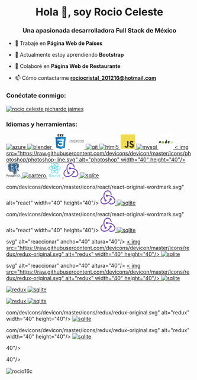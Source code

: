 <h1 align="center">Hola 👋, soy Rocio Celeste</h1>
<h3 align="center">Una apasionada desarrolladora Full Stack de México</h3>

- 🔭 Trabajé en **Página Web de Países**

- 🌱 Actualmente estoy aprendiendo **Bootstrap**

- 👯 Colaboré en **Página Web de Restaurante**

- 📫 Cómo contactarme **rociocristal_201216@hotmail.com**

<h3 align="left">Conéctate conmigo:</h3>
<p align="left">
<a href="https://www.linkedin.com/in/rocio-celeste-webdeveloper/" target="blank"><img align="center" src="https://raw.githubusercontent.com/rahuldkjain/github-profile-readme-generator/master/src/images/icons/Social/linked-in-alt.svg" alt="rocío celeste pichardo jaimes" height="30" width="40"/></a>
</p>

<h3 align="left">Idiomas y herramientas:</h3>
<p align="left"> <a href="https://azure.microsoft.com/en-in/" target="_blank" rel="noreferrer"> <img src="https://www. vectorlogo.zone/logos/microsoft_azure/microsoft_azure-icon.svg" alt="azure" width="40" height="40"/> </a> <a href="https://www.blender.org/" target="_blank" rel="noreferrer"> <img src="https://download.blender.org/branding/community/blender_community_badge_white.svg" alt="blender" width="40" height="40" /> </a> <a href="https://www.w3schools.com/css/" target="_blank" rel="noreferrer"> <img src="https://raw.githubusercontent.com/devicons/devicon/master/icons/css3/css3-original-wordmark.svg" alt="css3" width="40" height="40"/> </a> <a href="https: //expressjs.com" target="_blank" rel="noreferrer"> <img src="https://raw.githubusercontent.com/devicons/devicon/master/icons/express/express-original-wordmark.svg" alt="express" width="40" height="40"/> </a> <a href="https://git-scm.com/" target="_blank" rel="noreferrer"> <img src="https://www.vectorlogo.zone/logos/git-scm/git-scm-icon.svg" alt="git" width="40" height="40"/> </a> <a href="https://www.w3.org/html/" target="_blank" rel="noreferrer"> <img src="https://raw.githubusercontent.com/devicons/devicon/master/icons/html5/html5 -original-wordmark.svg" alt="html5" width="40" height="40"/> </a> <a href="https://developer.mozilla.org/en-US/docs/Web /JavaScript" target="_blank" rel="noreferrer"> <img src="https://raw.githubusercontent.com/devicons/devicon/master/icons/javascript/javascript-original.svg" alt="javascript" width="40" height="40"/> </a> <a href="https://www.mysql.com/" target="_blank" rel="noreferrer"> <img src="https: //crudo.githubusercontent.com/devicons/devicon/master/icons/mysql/mysql-original-wordmark.svg" alt="mysql" width="40" height="40"/> </a> <a href="https: //nodejs.org" target="_blank" rel="noreferrer"> <img src="https://raw.githubusercontent.com/devicons/devicon/master/icons/nodejs/nodejs-original-wordmark.svg" alt="nodejs" width="40" height="40"/> </a> <a href="https://www.photoshop.com/en" target="_blank" rel="noreferrer"> < img src="https://raw.githubusercontent.com/devicons/devicon/master/icons/photoshop/photoshop-line.svg" alt="photoshop" width="40" height="40"/></a> <a href="https://www.postgresql.org" target="_blank" rel="noreferrer"> <img src="https://raw.githubusercontent.com/devicons/devicon/master /icons/postgresql/postgresql-original-wordmark.svg" alt="postgresql" width="40" height="40"/> </a> <a href="https://postman.com" target=" _blank" rel="noreferrer"> <img src="https://www.vectorlogo.zone/logos/getpostman/getpostman-icon.svg" alt="cartero" width="40" height="40"/> </a> <a href="https://reactjs.org/" target="_blank" rel="noreferrer"> <img src="https://raw.githubusercontent.com/devicons/devicon/master/icons/react/react-original-wordmark.svg" alt="react" width="40" height="40"/> </a> <a href="https: //redux.js.org" target="_blank" rel="noreferrer"> <img src="https://raw.githubusercontent.com/devicons/devicon/master/icons/redux/redux-original.svg" alt="redux" width="40" height="40"/> </a> <a href="https://www.sqlite.org/" target="_blank" rel="noreferrer"> <img src="https://www.vectorlogo.zone/logos/sqlite/sqlite-icon.svg" alt="sqlite" ancho="40" altura="40"/> </a> </p>com/devicons/devicon/master/icons/react/react-original-wordmark.svg" alt="react" width="40" height="40"/> </a> <a href="https:// redux.js.org" target="_blank" rel="noreferrer"> <img src="https://raw.githubusercontent.com/devicons/devicon/master/icons/redux/redux-original.svg" alt= "redux" width="40" height="40"/> </a> <a href="https://www.sqlite.org/" target="_blank" rel="noreferrer"> <img src= "https://www.vectorlogo.zone/logos/sqlite/sqlite-icon.svg" alt="sqlite" ancho="40" altura="40"/> </a> </p>com/devicons/devicon/master/icons/react/react-original-wordmark.svg" alt="react" width="40" height="40"/> </a> <a href="https:// redux.js.org" target="_blank" rel="noreferrer"> <img src="https://raw.githubusercontent.com/devicons/devicon/master/icons/redux/redux-original.svg" alt= "redux" width="40" height="40"/> </a> <a href="https://www.sqlite.org/" target="_blank" rel="noreferrer"> <img src= "https://www.vectorlogo.zone/logos/sqlite/sqlite-icon.svg" alt="sqlite" ancho="40" altura="40"/> </a> </p>svg" alt="reaccionar" ancho="40" altura="40"/> </a> <a href="https://redux.js.org" target="_blank" rel="noreferrer"> < img src="https://raw.githubusercontent.com/devicons/devicon/master/icons/redux/redux-original.svg" alt="redux" width="40" height="40"/> </a > <a href="https://www.sqlite.org/" target="_blank" rel="noreferrer"> <img src="https://www.vectorlogo.zone/logos/sqlite/sqlite-icon .svg" alt="sqlite" ancho="40" alto="40"/> </a> </p>svg" alt="reaccionar" ancho="40" altura="40"/> </a> <a href="https://redux.js.org" target="_blank" rel="noreferrer"> < img src="https://raw.githubusercontent.com/devicons/devicon/master/icons/redux/redux-original.svg" alt="redux" width="40" height="40"/> </a > <a href="https://www.sqlite.org/" target="_blank" rel="noreferrer"> <img src="https://www.vectorlogo.zone/logos/sqlite/sqlite-icon .svg" alt="sqlite" ancho="40" alto="40"/> </a> </p><a href="https://redux.js.org" target="_blank" rel="noreferrer"> <img src="https://raw.githubusercontent.com/devicons/devicon/master/icons/redux /redux-original.svg" alt="redux" ancho="40" altura="40"/> </a> <a href="https://www.sqlite.org/" target="_blank" rel ="noreferrer"> <img src="https://www.vectorlogo.zone/logos/sqlite/sqlite-icon.svg" alt="sqlite" width="40" height="40"/> </a > </p><a href="https://redux.js.org" target="_blank" rel="noreferrer"> <img src="https://raw.githubusercontent.com/devicons/devicon/master/icons/redux /redux-original.svg" alt="redux" ancho="40" altura="40"/> </a> <a href="https://www.sqlite.org/" target="_blank" rel ="noreferrer"> <img src="https://www.vectorlogo.zone/logos/sqlite/sqlite-icon.svg" alt="sqlite" width="40" height="40"/> </a > </p>com/devicons/devicon/master/icons/redux/redux-original.svg" alt="redux" width="40" height="40"/> </a> <a href="https://www. sqlite.org/" target="_blank" rel="noreferrer"> <img src="https://www.vectorlogo.zone/logos/sqlite/sqlite-icon.svg" alt="sqlite" width="40 " altura="40"/> </a> </p>com/devicons/devicon/master/icons/redux/redux-original.svg" alt="redux" width="40" height="40"/> </a> <a href="https://www. sqlite.org/" target="_blank" rel="noreferrer"> <img src="https://www.vectorlogo.zone/logos/sqlite/sqlite-icon.svg" alt="sqlite" width="40 " altura="40"/> </a> </p>40"/> </a> </p>40"/> </a> </p>

<p><img align="center" src="https://github-readme-stats.vercel.app/api/top-langs?username=rocio16c&show_icons=true&locale=en&layout=compact" alt="rocio16c" /> </p>
